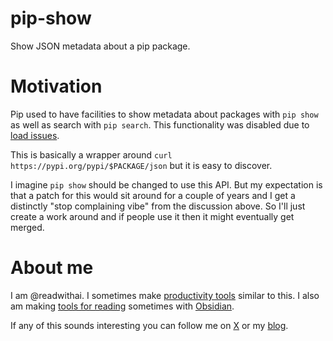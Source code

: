 # pip-show
Show JSON metadata about a pip package.

# Motivation
Pip used to have facilities to show metadata about packages with `pip show` as well as search  with `pip search`. This functionality was disabled due to [load issues](https://discuss.python.org/t/pip-search-is-still-broken/18680).

This is basically a wrapper around `curl https://pypi.org/pypi/$PACKAGE/json` but it is easy to discover.

I imagine `pip show` should be changed to use this API. But my expectation is that a patch for this would sit around for a couple of years and I get a distinctly "stop complaining vibe" from the discussion above. So I'll just create a work around and if people use it then it might eventually get merged.

# About me
I am @readwithai. I sometimes make [productivity tools](https://readwithai.substack.com/p/my-productivity-tools) similar to this. I also am making [tools for reading](https://readwithai.substack.com) sometimes with [Obsidian](https://readwithai.substack.com/p/what-exactly-is-obsidian).

If any of this sounds interesting you can follow me on [X](https://x.com/readwithai) or my [blog](https://readwithai.substack.com).
